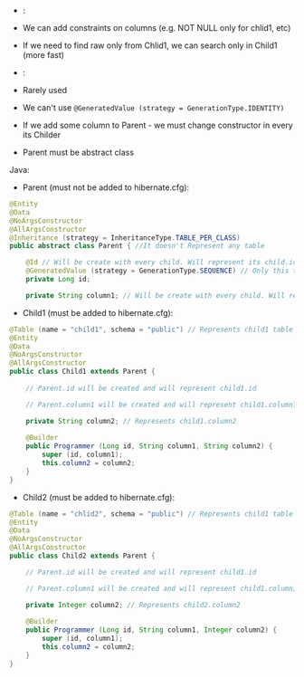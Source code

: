 + :
- We can add constraints on columns (e.g. NOT NULL only for chlid1, etc)
- If we need to find raw only from Chlid1, we can search only in Child1 (more fast)

- :
- Rarely used
- We can't use `@GeneratedValue (strategy = GenerationType.IDENTITY)`
- If we add some column to Parent - we must change constructor in every its Childer
- Parent must be abstract class

Java:
- Parent (must not be added to hibernate.cfg):
```JAVA
@Entity
@Data
@NoArgsConstructor
@AllArgsConstructor
@Inheritance (strategy = InheritanceType.TABLE_PER_CLASS)
public abstract class Parent { //It doesn't Represent any table

    @Id // Will be create with every child. Will represent its child.id
    @GeneratedValue (strategy = GenerationType.SEQUENCE) // Only this type of strategy cna be used
    private Long id;

    private String column1; // Will be create with every child. Will represent its child.column1
```

- Child1 (must be added to hibernate.cfg):
```JAVA
@Table (name = "child1", schema = "public") // Represents child1 table
@Entity
@Data
@NoArgsConstructor
@AllArgsConstructor
public class Child1 extends Parent {
    
    // Parent.id will be created and will represent child1.id

    // Parent.column1 will be created and will represent child1.column1

    private String column2; // Represents child1.column2
    
    @Builder
    public Programmer (Long id, String column1, String column2) {
        super (id, column1);
        this.column2 = column2;
    }
}
```

- Child2 (must be added to hibernate.cfg):
```JAVA
@Table (name = "chlid2", schema = "public") // Represents child1 table
@Entity
@Data
@NoArgsConstructor
@AllArgsConstructor
public class Child2 extends Parent {

    // Parent.id will be created and will represent child1.id

    // Parent.column1 will be created and will represent child1.column1

    private Integer column2; // Represents child2.column2
    
    @Builder
    public Programmer (Long id, String column1, Integer column2) {
        super (id, column1);
        this.column2 = column2;
    }
}
```
